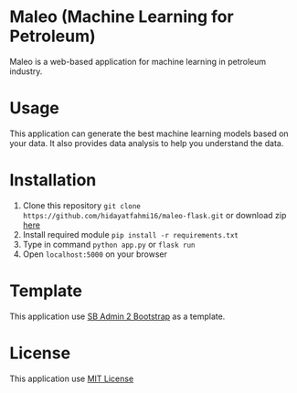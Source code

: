 # Maleo (Machine Learning for Petroleum)
Maleo is a web-based application for machine learning in petroleum industry. 

# Usage
This application can generate the best machine learning models based on your data. It also provides data analysis to help you understand the data.

# Installation
1. Clone this repository `git clone https://github.com/hidayatfahmi16/maleo-flask.git` or download zip [here](https://github.com/hidayatfahmi16/maleo-flask/archive/master.zip)
2. Install required module `pip install -r requirements.txt`
3. Type in command `python app.py` or `flask run` 
4. Open `localhost:5000` on your browser

# Template
This application use [SB Admin 2 Bootstrap](https://startbootstrap.com/themes/sb-admin-2/) as a template.

# License 
This application use [MIT License](https://opensource.org/licenses/MIT)
